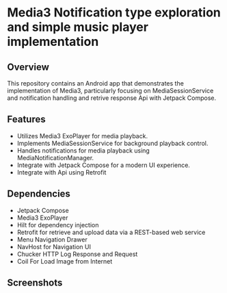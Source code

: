 # Media3 Notification type exploration and simple music player implementation

## Overview
This repository contains an Android app that demonstrates the implementation of Media3, particularly focusing on MediaSessionService and notification handling and retrive response Api with Jetpack Compose.

## Features
- Utilizes Media3 ExoPlayer for media playback.
- Implements MediaSessionService for background playback control.
- Handles notifications for media playback using MediaNotificationManager.
- Integrate with Jetpack Compose for a modern UI experience.
- Integrate with Api using Retrofit 


## Dependencies
- Jetpack Compose
- Media3 ExoPlayer
- Hilt for dependency injection
- Retrofit for retrieve and upload data via a REST-based web service
- Menu Navigation Drawer 
- NavHost for Navigation UI
- Chucker HTTP Log Response and Request
- Coil For Load Image from Internet


## Screenshots